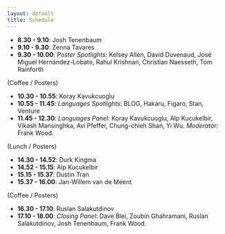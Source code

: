 ```yaml
---
layout: default
title: Schedule
---
```


- **8.30 - 9.10**: Josh Tenenbaum
- **9.10 - 9.30**: Zenna Tavares 
- **9.30 - 10.00**: *Poster Spotlights*: Kelsey Allen, David Duvenaud, José Miguel Hernández-Lobato, Rahul Krishnan, Christian Naesseth, Tom Rainforth

(Coffee / Posters)

- **10.30 - 10.55**:  Koray Kavukcuoglu
- **10.55 - 11.45**: *Languages Spotlights*: BLOG, Hakaru, Figaro, Stan, Venture
- **11.45 - 12.30**: *Languages Panel*: Koray Kavukcuoglu, Alp Kucukelbir, Vikash Mansinghka, Avi Pfeffer, Chung-chieh Shan, Yi Wu. *Moderator:* Frank Wood.

(Lunch / Posters)

- **14.30 - 14.52**: Durk Kingma
- **14.52 - 15.15**: Alp Kucukelbir
- **15.15 - 15.37**: Dustin Tran
- **15.37 - 16.00**: Jan-Willem van de Meent

(Coffee / Posters)

- **16.30 - 17.10**: Ruslan Salakutdinov
- **17.10 - 18.00**: *Closing Panel*: Dave Blei, Zoubin Ghahramani, Ruslan Salakutdinov, Josh Tenenbaum, Frank Wood.


